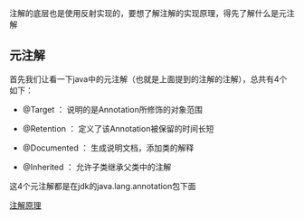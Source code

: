 注解的底层也是使用反射实现的，要想了解注解的实现原理，得先了解什么是元注解

## 元注解

首先我们让看一下java中的元注解（也就是上面提到的注解的注解），总共有4个如下：

- @Target ： 说明的是Annotation所修饰的对象范围

- @Retention ： 定义了该Annotation被保留的时间长短

- @Documented ： 生成说明文档，添加类的解释

- @Inherited ： 允许子类继承父类中的注解

这4个元注解都是在jdk的java.lang.annotation包下面


[注解原理](https://www.cnblogs.com/lwh1019/p/13646777.html)
